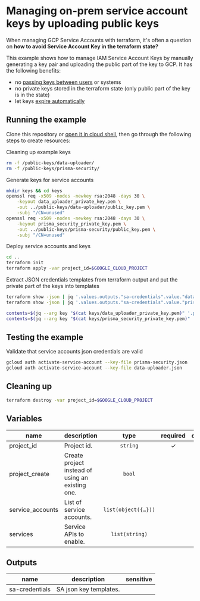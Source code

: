 # Managing on-prem service account keys by uploading public keys

When managing GCP Service Accounts with terraform, it's often a question on **how to avoid Service Account Key in the terraform state?**

This example shows how to manage IAM Service Account Keys by manually generating a key pair and uploading the public part of the key to GCP. It has the following benefits:

 - no [passing keys between users](https://cloud.google.com/iam/docs/best-practices-for-managing-service-account-keys#pass-between-users) or systems
 - no private keys stored in the terraform state (only public part of the key is in the state)
 - let keys [expire automatically](https://cloud.google.com/iam/docs/best-practices-for-managing-service-account-keys#key-expiryhaving)


## Running the example 

Clone this repository or [open it in cloud shell](https://ssh.cloud.google.com/cloudshell/editor?cloudshell_git_repo=https%3A%2F%2Fgithub.com%2Fterraform-google-modules%2Fcloud-foundation-fabric&cloudshell_print=cloud-shell-readme.txt&cloudshell_working_dir=cloud-operations%2Fonprem-sa-key-management&cloudshell_open_in_editor=cloudshell_open%2Fcloud-foundation-fabric%2Fcloud-operations%2Fonprem-sa-key-management%2Fvariables.tf), then go through the following steps to create resources:

Cleaning up example keys
```bash
rm -f /public-keys/data-uploader/
rm -f /public-keys/prisma-security/
```

Generate keys for service accounts
```bash
mkdir keys && cd keys
openssl req -x509 -nodes -newkey rsa:2048 -days 30 \
    -keyout data_uploader_private_key.pem \
    -out ../public-keys/data-uploader/public_key.pem \
    -subj "/CN=unused"
openssl req -x509 -nodes -newkey rsa:2048 -days 30 \
    -keyout prisma_security_private_key.pem \
    -out ../public-keys/prisma-security/public_key.pem \
    -subj "/CN=unused"
```

Deploy service accounts and keys
```bash
cd ..
terraform init
terraform apply -var project_id=$GOOGLE_CLOUD_PROJECT

```

Extract JSON credentials templates from terraform output and put the private part of the keys into templates
```bash
terraform show -json | jq '.values.outputs."sa-credentials".value."data-uploader"."public_key.pem" | fromjson' > data-uploader.json
terraform show -json | jq '.values.outputs."sa-credentials".value."prisma-security"."public_key.pem" | fromjson' > prisma-security.json

contents=$(jq --arg key "$(cat keys/data_uploader_private_key.pem)" '.private_key=$key' data-uploader.json) && echo "$contents" > data-uploader.json
contents=$(jq --arg key "$(cat keys/prisma_security_private_key.pem)" '.private_key=$key' prisma-security.json) && echo "$contents" > prisma-security.json
```

## Testing the example 
Validate that service accounts json credentials are valid
```bash
gcloud auth activate-service-account --key-file prisma-security.json
gcloud auth activate-service-account --key-file data-uploader.json
```

## Cleaning up
```bash
terraform destroy -var project_id=$GOOGLE_CLOUD_PROJECT
```

<!-- BEGIN TFDOC -->

## Variables

| name | description | type | required | default |
|---|---|:---:|:---:|:---:|
| project_id | Project id. | <code>string</code> | ✓ |  |
| project_create | Create project instead of using an existing one. | <code>bool</code> |  | <code>false</code> |
| service_accounts | List of service accounts. | <code title="list&#40;object&#40;&#123;&#10;  name              &#61; string&#10;  iam_project_roles &#61; list&#40;string&#41;&#10;  public_keys_path  &#61; string&#10;&#125;&#41;&#41;">list&#40;object&#40;&#123;&#8230;&#125;&#41;&#41;</code> |  | <code title="&#91;&#10;  &#123;&#10;    name &#61; &#34;data-uploader&#34;&#10;    iam_project_roles &#61; &#91;&#10;      &#34;roles&#47;bigquery.dataOwner&#34;,&#10;      &#34;roles&#47;bigquery.jobUser&#34;,&#10;      &#34;roles&#47;storage.objectAdmin&#34;&#10;    &#93;&#10;    public_keys_path &#61; &#34;public-keys&#47;data-uploader&#47;&#34;&#10;  &#125;,&#10;  &#123;&#10;    name &#61; &#34;prisma-security&#34;&#10;    iam_project_roles &#61; &#91;&#10;      &#34;roles&#47;iam.securityReviewer&#34;&#10;    &#93;&#10;    public_keys_path &#61; &#34;public-keys&#47;prisma-security&#47;&#34;&#10;  &#125;,&#10;&#93;">&#91;&#8230;&#93;</code> |
| services | Service APIs to enable. | <code>list&#40;string&#41;</code> |  | <code>&#91;&#93;</code> |

## Outputs

| name | description | sensitive |
|---|---|:---:|
| sa-credentials | SA json key templates. |  |


<!-- END TFDOC -->
